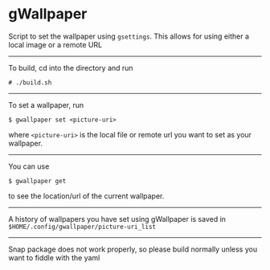 # gWallpaper
Script to set the wallpaper using `gsettings`. This allows for using either a local image or a remote URL

---

To build, cd into the directory and run
```
# ./build.sh
```

---

To set a wallpaper, run
```
$ gwallpaper set <picture-uri>
```
where `<picture-uri>` is the local file or remote url you want to set as your wallpaper.

---

You can use
```
$ gwallpaper get
```
to see the location/url of the current wallpaper.

---

A history of wallpapers you have set using gWallpaper is saved in `$HOME/.config/gwallpaper/picture-uri_list`

---

Snap package does not work properly, so please build normally unless you want to fiddle with the yaml